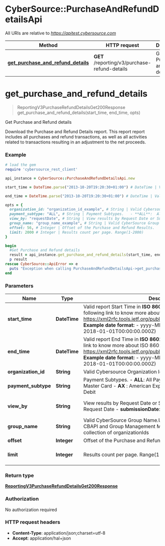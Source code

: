 # CyberSource::PurchaseAndRefundDetailsApi

All URIs are relative to *https://apitest.cybersource.com*

Method | HTTP request | Description
------------- | ------------- | -------------
[**get_purchase_and_refund_details**](PurchaseAndRefundDetailsApi.md#get_purchase_and_refund_details) | **GET** /reporting/v3/purchase-refund-details | Get Purchase and Refund details


# **get_purchase_and_refund_details**
> ReportingV3PurchaseRefundDetailsGet200Response get_purchase_and_refund_details(start_time, end_time, opts)

Get Purchase and Refund details

Download the Purchase and Refund Details report. This report report includes all purchases and refund transactions, as well as all activities related to transactions resulting in an adjustment to the net proceeds. 

### Example
```ruby
# load the gem
require 'cybersource_rest_client'

api_instance = CyberSource::PurchaseAndRefundDetailsApi.new

start_time = DateTime.parse("2013-10-20T19:20:30+01:00") # DateTime | Valid report Start Time in **ISO 8601 format** Please refer the following link to know more about ISO 8601 format. - https://xml2rfc.tools.ietf.org/public/rfc/html/rfc3339.html#anchor14   **Example date format:**   - yyyy-MM-dd'T'HH:mm:ss.SSSZ (e.g. 2018-01-01T00:00:00.000Z) 

end_time = DateTime.parse("2013-10-20T19:20:30+01:00") # DateTime | Valid report End Time in **ISO 8601 format** Please refer the following link to know more about ISO 8601 format. - https://xml2rfc.tools.ietf.org/public/rfc/html/rfc3339.html#anchor14   **Example date format:**   - yyyy-MM-dd'T'HH:mm:ss.SSSZ (e.g. 2018-01-01T00:00:00.000Z) 

opts = { 
  organization_id: "organization_id_example", # String | Valid Cybersource Organization Id
  payment_subtype: "ALL", # String | Payment Subtypes.   - **ALL**:  All Payment Subtypes   - **VI** :  Visa   - **MC** :  Master Card   - **AX** :  American Express   - **DI** :  Discover   - **DP** :  Pinless Debit 
  view_by: "requestDate", # String | View results by Request Date or Submission Date.   - **requestDate** : Request Date   - **submissionDate**: Submission Date 
  group_name: "group_name_example", # String | Valid CyberSource Group Name.User can define groups using CBAPI and Group Management Module in EBC2. Groups are collection of organizationIds
  offset: 56, # Integer | Offset of the Purchase and Refund Results.
  limit: 2000 # Integer | Results count per page. Range(1-2000)
}

begin
  #Get Purchase and Refund details
  result = api_instance.get_purchase_and_refund_details(start_time, end_time, opts)
  p result
rescue CyberSource::ApiError => e
  puts "Exception when calling PurchaseAndRefundDetailsApi->get_purchase_and_refund_details: #{e}"
end
```

### Parameters

Name | Type | Description  | Notes
------------- | ------------- | ------------- | -------------
 **start_time** | **DateTime**| Valid report Start Time in **ISO 8601 format** Please refer the following link to know more about ISO 8601 format. - https://xml2rfc.tools.ietf.org/public/rfc/html/rfc3339.html#anchor14   **Example date format:**   - yyyy-MM-dd&#39;T&#39;HH:mm:ss.SSSZ (e.g. 2018-01-01T00:00:00.000Z)  | 
 **end_time** | **DateTime**| Valid report End Time in **ISO 8601 format** Please refer the following link to know more about ISO 8601 format. - https://xml2rfc.tools.ietf.org/public/rfc/html/rfc3339.html#anchor14   **Example date format:**   - yyyy-MM-dd&#39;T&#39;HH:mm:ss.SSSZ (e.g. 2018-01-01T00:00:00.000Z)  | 
 **organization_id** | **String**| Valid Cybersource Organization Id | [optional] 
 **payment_subtype** | **String**| Payment Subtypes.   - **ALL**:  All Payment Subtypes   - **VI** :  Visa   - **MC** :  Master Card   - **AX** :  American Express   - **DI** :  Discover   - **DP** :  Pinless Debit  | [optional] [default to ALL]
 **view_by** | **String**| View results by Request Date or Submission Date.   - **requestDate** : Request Date   - **submissionDate**: Submission Date  | [optional] [default to requestDate]
 **group_name** | **String**| Valid CyberSource Group Name.User can define groups using CBAPI and Group Management Module in EBC2. Groups are collection of organizationIds | [optional] 
 **offset** | **Integer**| Offset of the Purchase and Refund Results. | [optional] 
 **limit** | **Integer**| Results count per page. Range(1-2000) | [optional] [default to 2000]

### Return type

[**ReportingV3PurchaseRefundDetailsGet200Response**](ReportingV3PurchaseRefundDetailsGet200Response.md)

### Authorization

No authorization required

### HTTP request headers

 - **Content-Type**: application/json;charset=utf-8
 - **Accept**: application/hal+json



